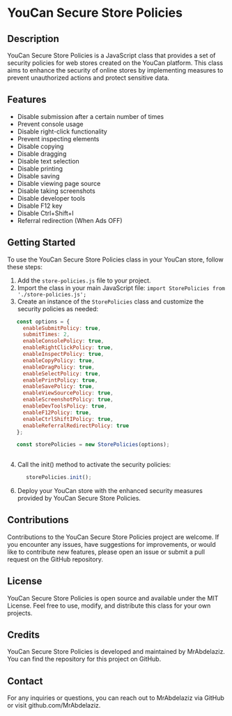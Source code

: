 # YouCan Secure Store Policies

## Description
YouCan Secure Store Policies is a JavaScript class that provides a set of security policies for web stores created on the YouCan platform. This class aims to enhance the security of online stores by implementing measures to prevent unauthorized actions and protect sensitive data.

## Features
- Disable submission after a certain number of times
- Prevent console usage
- Disable right-click functionality
- Prevent inspecting elements
- Disable copying
- Disable dragging
- Disable text selection
- Disable printing
- Disable saving
- Disable viewing page source
- Disable taking screenshots
- Disable developer tools
- Disable F12 key
- Disable Ctrl+Shift+I
- Referral redirection (When Ads OFF)

## Getting Started
To use the YouCan Secure Store Policies class in your YouCan store, follow these steps:

1. Add the `store-policies.js` file to your project.
2. Import the class in your main JavaScript file: `import StorePolicies from './store-policies.js';`
3. Create an instance of the `StorePolicies` class and customize the security policies as needed:
```javascript
   const options = {
     enableSubmitPolicy: true,
     submitTimes: 2,
     enableConsolePolicy: true,
     enableRightClickPolicy: true,
     enableInspectPolicy: true,
     enableCopyPolicy: true,
     enableDragPolicy: true,
     enableSelectPolicy: true,
     enablePrintPolicy: true,
     enableSavePolicy: true,
     enableViewSourcePolicy: true,
     enableScreenshotPolicy: true,
     enableDevToolsPolicy: true,
     enableF12Policy: true,
     enableCtrlShiftIPolicy: true,
     enableReferralRedirectPolicy: true
   };

   const storePolicies = new StorePolicies(options);
   
   ```
4. Call the init() method to activate the security policies:

```javascript
      storePolicies.init();
```
6. Deploy your YouCan store with the enhanced security measures provided by YouCan Secure Store Policies.

## Contributions
Contributions to the YouCan Secure Store Policies project are welcome. If you encounter any issues, have suggestions for improvements, or would like to contribute new features, please open an issue or submit a pull request on the GitHub repository.

## License
YouCan Secure Store Policies is open source and available under the MIT License. Feel free to use, modify, and distribute this class for your own projects.

## Credits
YouCan Secure Store Policies is developed and maintained by MrAbdelaziz. You can find the repository for this project on GitHub.

## Contact
For any inquiries or questions, you can reach out to MrAbdelaziz via GitHub or visit github.com/MrAbdelaziz.

